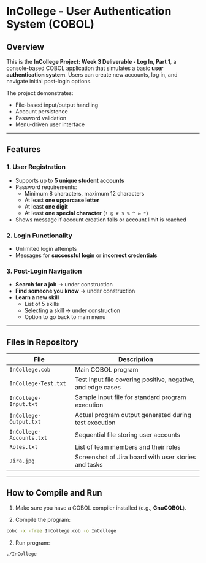 # InCollege - User Authentication System (COBOL)

## Overview
This is the **InCollege Project: Week 3 Deliverable - Log In, Part 1**, a console-based COBOL application that simulates a basic **user authentication system**. Users can create new accounts, log in, and navigate initial post-login options.  

The project demonstrates:
- File-based input/output handling
- Account persistence
- Password validation
- Menu-driven user interface

---

## Features

### 1. User Registration
- Supports up to **5 unique student accounts**
- Password requirements:
  - Minimum 8 characters, maximum 12 characters
  - At least **one uppercase letter**
  - At least **one digit**
  - At least **one special character** (`! @ # $ % ^ & *`)
- Shows message if account creation fails or account limit is reached

### 2. Login Functionality
- Unlimited login attempts
- Messages for **successful login** or **incorrect credentials**

### 3. Post-Login Navigation
- **Search for a job** → under construction
- **Find someone you know** → under construction
- **Learn a new skill**
  - List of 5 skills
  - Selecting a skill → under construction
  - Option to go back to main menu

---

## Files in Repository

| File | Description |
|------|-------------|
| `InCollege.cob` | Main COBOL program |
| `InCollege-Test.txt` | Test input file covering positive, negative, and edge cases |
| `InCollege-Input.txt` | Sample input file for standard program execution |
| `InCollege-Output.txt` | Actual program output generated during test execution |
| `InCollege-Accounts.txt` | Sequential file storing user accounts |
| `Roles.txt` | List of team members and their roles |
| `Jira.jpg` | Screenshot of Jira board with user stories and tasks |

---

## How to Compile and Run

1. Make sure you have a COBOL compiler installed (e.g., **GnuCOBOL**).  

2. Compile the program:

```bash
cobc -x -free InCollege.cob -o InCollege
```

2. Run program:

```bash
./InCollege   
```     
                                              
